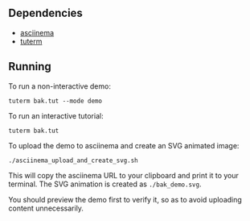 ## Dependencies

- [asciinema](https://github.com/asciinema/asciinema)
- [tuterm](https://github.com/veracioux/tuterm)

## Running

To run a non-interactive demo:

```shell
tuterm bak.tut --mode demo
```

To run an interactive tutorial:

```shell
tuterm bak.tut
```

To upload the demo to asciinema and create an SVG animated image:

```
./asciinema_upload_and_create_svg.sh
```

This will copy the asciinema URL to your clipboard and print it to your
terminal. The SVG animation is created as `./bak_demo.svg`.

You should preview the demo first to verify it, so as to avoid uploading content
unnecessarily.

